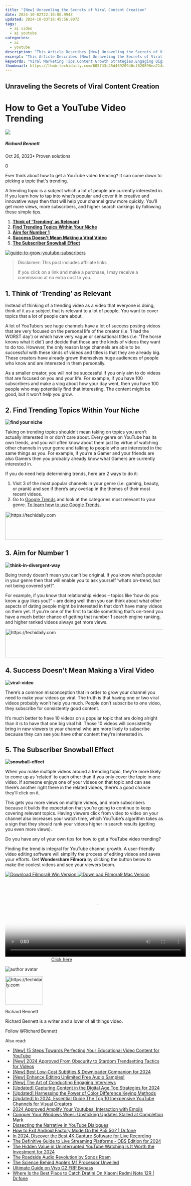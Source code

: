 ```yaml
---
title: "[New] Unraveling the Secrets of Viral Content Creation"
date: 2024-10-02T22:10:00.994Z
updated: 2024-10-03T18:45:56.807Z
tags:
  - ai video
  - ai youtube
categories:
  - ai
  - youtube
description: "This Article Describes [New] Unraveling the Secrets of Viral Content Creation"
excerpt: "This Article Describes [New] Unraveling the Secrets of Viral Content Creation"
keywords: "Viral Marketing Tips,Content Growth Strategies,Engaging Digital Media,Trending Video Insights,Popular Blog Posts,Social Sharing Patterns,Online Content Success"
thumbnail: https://thmb.techidaily.com/605743c45d46920946cf620896ea214cdef6126e457144d63179eeaf5994b016.jpg
---
```


## Unraveling the Secrets of Viral Content Creation

# How to Get a YouTube Video Trending

![](https://images.wondershare.com/filmora/article-images/richard-bennett.jpg)

##### Richard Bennett

 Oct 26, 2023• Proven solutions

[0](#commentsBoxSeoTemplate)

Ever think about how to get a YouTube video trending? It can come down to picking a topic that's trending.

A trending topic is a subject which a lot of people are currently interested in. If you learn how to tap into what’s popular and cover it in creative and innovative ways then that will help your channel grow more quickly. You’ll get more views, more subscribers, and higher search rankings by following these simple tips.

1. **[Think of 'Trending' as Relevant](#relevant)**
2. **[Find Trending Topics Within Your Niche](#niche)**
3. **[Aim for Number 1](#aim)**
4. **[Success Doesn't Mean Making a Viral Video](#viral)**
5. **[The Subscriber Snowball Effect](#snowball)**

[![guide-to-grow-youtube-subscribers](https://images.wondershare.com/filmora/guide-to-grow-youtube-subscribers-download-btn.png)](https://www.filmora.io/free-youtube-subscribers?utm%5Fsource=blog&utm%5Fcampaign=get%5Fsubs%5Fevergreen&utm%5Fcontent=blog%202)

>  Disclaimer: This post includes affiliate links
>
>  If you click on a link and make a purchase, I may receive a commission at no extra cost to you.
>

## **1\. Think of ‘Trending’ as Relevant**

Instead of thinking of a trending video as a video that everyone is doing, think of it as a subject that is relevant to a lot of people. You want to cover topics that a lot of people care about.

A lot of YouTubers see huge channels have a lot of success posting videos that are very focused on the personal life of the creator (i.e. ‘I had the WORST day’) or which have very vague or sensational titles (i.e. ‘The horse knows what it did’) and decide that those are the kinds of videos they want to do too. However, the only reason large channels are able to be successful with these kinds of videos and titles is that they are already big. These creators have already grown themselves huge audiences of people who know and are interested in them personally.

As a smaller creator, you will not be successful if you only aim to do videos that are focused on you and your life. For example, if you have 100 subscribers and make a vlog about how your day went, then you have 100 people who may potentially find that interesting. The content might be good, but it won’t help you grow.

## **2\. Find Trending Topics Within Your Niche**

**![find your niche](https://images.wondershare.com/filmora/article-images/niche-find-your-niche.jpg)**

Taking on trending topics shouldn’t mean taking on topics you aren’t actually interested in or don’t care about. Every genre on YouTube has its own trends, and you will often know about them just by virtue of watching other channels in your genre and talking to people who are interested in the same things as you. For example, if you’re a Gamer and your friends are also Gamers then you probably already know what Gamers are currently interested in.

If you do need help determining trends, here are 2 ways to do it:

1. Visit 3 of the most popular channels in your genre (i.e. gaming, beauty, or prank) and see if there’s any overlap in the themes of their most recent videos.
2. Go to [Google Trends](https://trends.google.ca/trends/) and look at the categories most relevant to your genre. [To learn how to use Google Trends](https://tools.techidaily.com/wondershare/filmora/download/).

<!-- affiliate ads begin -->
<a href="https://aligracehair.sjv.io/c/5597632/1959778/19272" target="_top" id="1959778">
  <img src="//a.impactradius-go.com/display-ad/19272-1959778" border="0" alt="https://techidaily.com" width="728" height="90"/>
</a>
<img height="0" width="0" src="https://aligracehair.sjv.io/i/5597632/1959778/19272" style="position:absolute;visibility:hidden;" border="0" />
<!-- affiliate ads end -->

## **3\. Aim for Number 1**

**![think-in-divergent-way](https://images.wondershare.com/filmora/article-images/think-in-divergent-way.jpg)**

Being trendy doesn’t mean you can’t be original. If you know what’s popular in your genre then that will enable you to ask yourself ‘what’s on-trend, but not being covered yet?’.

For example, if you know that relationship videos – topics like ‘how do you know a guy likes you?’ – are doing well then you can think about what other aspects of dating people might be interested in that don’t have many videos on them yet. If you’re one of the first to tackle something that’s on-trend you have a much better chance of getting that number 1 search engine ranking, and higher ranked videos always get more views.

<!-- affiliate ads begin -->
<a href="https://wigfever.sjv.io/c/5597632/2014849/22899" target="_top" id="2014849">
  <img src="//a.impactradius-go.com/display-ad/22899-2014849" border="0" alt="https://techidaily.com" width="728" height="90"/>
</a>
<img height="0" width="0" src="https://wigfever.sjv.io/i/5597632/2014849/22899" style="position:absolute;visibility:hidden;" border="0" />
<!-- affiliate ads end -->

## **4\. Success Doesn't Mean Making a Viral Video**

**![viral-video](https://images.wondershare.com/filmora/article-images/viral-video.png)**

There’s a common misconception that in order to grow your channel you need to make your videos go viral. The truth is that having one or two viral videos probably won’t help you much. People don’t subscribe to one video, they subscribe for consistently good content.

It’s much better to have 10 videos on a popular topic that are doing alright than it is to have that one big viral hit. Those 10 videos will consistently bring in new viewers to your channel who are more likely to subscribe because they can see you have other content they’re interested in.

## **5\. The Subscriber Snowball Effect**

**![snowball-effect](https://images.wondershare.com/filmora/article-images/snowball-effect.jpg)**

When you make multiple videos around a trending topic, they’re more likely to come up as ‘related’ to each other than if you only cover the topic in one video. If someone enjoys one of your videos on that topic and can see there’s another right there in the related videos, there’s a good chance they’ll click on it.

This gets you more views on multiple videos, and more subscribers because it builds the expectation that you’re going to continue to keep covering relevant topics. Having viewers click from video to video on your channel also increases your watch time, which YouTube’s algorithm takes as a sign that they should rank your videos higher in search results (getting you even more views).

Do you have any of your own tips for how to get a YouTube video trending?

Finding the trend is integral for YouTube channel growth. A user-friendly video editing software will simplify the process of editing videos and saves your efforts. Get **Wondershare Filmora** by clicking the button below to make the coolest videos and see your viewers boom.

[![Download Filmora9 Win Version](https://images.wondershare.com/filmora/guide/download-btn-win.jpg) ](https://tools.techidaily.com/wondershare/filmora/download/) [![Download Filmora9 Mac Version](https://images.wondershare.com/filmora/guide/download-btn-mac.jpg) ](https://tools.techidaily.com/wondershare/filmora/download/)

<!-- affiliate ads begin -->
<span id="1983446">
					<video width="576" height="240" style="cursor:pointer"
           poster="//a.impactradius-go.com/display-clicktoplayimage/1983446.png"
           onclick="if(!this.playClicked){this.play();this.setAttribute('controls',true);this.playClicked=true;}">
	   <source src="//a.impactradius-go.com/display-ad/22993-1983446">
	   <img src="//a.impactradius-go.com/display-clicktoplayimage/1983446.png" style="border: none; height: 100%; width: 100%; object-fit: contain">
	</video>
	<div style="width:360px;text-align:center"><a href="javascript:window.open(decodeURIComponent('https%3A%2F%2Fhomestyler.sjv.io%2Fc%2F5597632%2F1983446%2F22993'), '_blank');void(0);">Click here</a></div>
</span>
<img height="0" width="0" src="https://imp.pxf.io/i/5597632/1983446/22993" style="position:absolute;visibility:hidden;" border="0" />
<!-- affiliate ads end -->

![author avatar](https://images.wondershare.com/filmora/article-images/richard-bennett.jpg)

<!-- affiliate ads begin -->
<a href="https://aligracehair.sjv.io/c/5597632/2135408/19272" target="_top" id="2135408">
  <img src="//a.impactradius-go.com/display-ad/19272-2135408" border="0" alt="https://techidaily.com" width="120" height="90"/>
</a>
<img height="0" width="0" src="https://aligracehair.sjv.io/i/5597632/2135408/19272" style="position:absolute;visibility:hidden;" border="0" />
<!-- affiliate ads end -->

Richard Bennett

Richard Bennett is a writer and a lover of all things video.

Follow @Richard Bennett

<ins class="adsbygoogle"
     style="display:block"
     data-ad-format="autorelaxed"
     data-ad-client="ca-pub-7571918770474297"
     data-ad-slot="1223367746"></ins>

<ins class="adsbygoogle"
     style="display:block"
     data-ad-client="ca-pub-7571918770474297"
     data-ad-slot="8358498916"
     data-ad-format="auto"
     data-full-width-responsive="true"></ins>

<span class="atpl-alsoreadstyle">Also read:</span>
<div><ul>
<li><a href="https://youtube-sure.techidaily.com/5-steps-towards-perfecting-your-educational-video-content-for-youtube/"><u>[New] 15 Steps Towards Perfecting Your Educational Video Content for YouTube</u></a></li>
<li><a href="https://youtube-sure.techidaily.com/024-approved-from-obscurity-to-stardom-trendsetting-tactics-for-videos/"><u>[New] 2024 Approved From Obscurity to Stardom Trendsetting Tactics for Videos</u></a></li>
<li><a href="https://youtube-sure.techidaily.com/est-low-cost-subtitles-and-downloader-companion-for-2024/"><u>[New] Best Low-Cost Subtitles & Downloader Companion for 2024</u></a></li>
<li><a href="https://youtube-sure.techidaily.com/nhance-editing-unlimited-free-audio-samples/"><u>[New] Enhance Editing Unlimited Free Audio Samples!</u></a></li>
<li><a href="https://some-skills.techidaily.com/new-the-art-of-conducting-engaging-interviews/"><u>[New] The Art of Conducting Engaging Interviews</u></a></li>
<li><a href="https://screen-video-capture.techidaily.com/updated-capturing-content-in-the-digital-age-top-strategies-for-2024/"><u>[Updated] Capturing Content in the Digital Age Top Strategies for 2024</u></a></li>
<li><a href="https://youtube-sure.techidaily.com/ed-harnessing-the-power-of-color-difference-keying-methods/"><u>[Updated] Harnessing the Power of Color Difference Keying Methods</u></a></li>
<li><a href="https://youtube-sure.techidaily.com/ed-in-2024-essential-guide-the-top-10-inexpensive-youtube-channels-for-visual-creators/"><u>[Updated] In 2024, Essential Guide The Top 10 Inexpensive YouTube Channels for Visual Creators</u></a></li>
<li><a href="https://youtube-sure.techidaily.com/approved-amplify-your-youtubes-interaction-with-emojis/"><u>2024 Approved Amplify Your Youtubes' Interaction with Emojis</u></a></li>
<li><a href="https://common-error.techidaily.com/conquer-your-windows-woes-unsticking-updates-stalled-at-completion-mark/"><u>Conquer Your Windows Woes: Unsticking Updates Stalled at Completion Mark</u></a></li>
<li><a href="https://youtube-sure.techidaily.com/cting-the-narrative-in-youtube-dialogues/"><u>Dissecting the Narrative in YouTube Dialogues</u></a></li>
<li><a href="https://change-location.techidaily.com/how-to-exit-android-factory-mode-on-itel-p55-5g-drfone-by-drfone-fix-android-problems-fix-android-problems/"><u>How to Exit Android Factory Mode On Itel P55 5G? | Dr.fone</u></a></li>
<li><a href="https://video-screen-grab.techidaily.com/in-2024-discover-the-best-4k-capture-software-for-live-recording/"><u>In 2024, Discover the Best 4K Capture Software for Live Recording</u></a></li>
<li><a href="https://screen-video-capture.techidaily.com/the-definitive-guide-to-live-streaming-platforms-obs-edition-for-2024/"><u>The Definitive Guide to Live Streaming Platforms - OBS Edition for 2024</u></a></li>
<li><a href="https://youtube-sure.techidaily.com/idden-value-in-uninterrupted-youtube-watching-is-it-worth-the-investment-for-2024/"><u>The Hidden Value in Uninterrupted YouTube Watching Is It Worth the Investment for 2024</u></a></li>
<li><a href="https://buynow-tips.techidaily.com/the-roadside-audio-revolution-by-sonos-roam/"><u>The Roadside Audio Revolution by Sonos Roam</u></a></li>
<li><a href="https://extra-information.techidaily.com/the-science-behind-apples-m1-processor-unveiled/"><u>The Science Behind Apple’s M1 Processor Unveiled</u></a></li>
<li><a href="https://bypass-frp.techidaily.com/ultimate-guide-on-vivo-g2-frp-bypass-by-drfone-android/"><u>Ultimate Guide on Vivo G2 FRP Bypass</u></a></li>
<li><a href="https://android-pokemon-go.techidaily.com/where-is-the-best-place-to-catch-dratini-on-xiaomi-redmi-note-12r-drfone-by-drfone-virtual-android/"><u>Where Is the Best Place to Catch Dratini On Xiaomi Redmi Note 12R | Dr.fone</u></a></li>
</ul></div>

